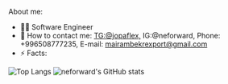 About me:

* 🧑‍💻 Software Engineer 
* 📩 How to contact me: [TG:@jopaflex,](https://t.me/jopaflex) IG:@neforward, Phone: +996508777235, E-mail: mairambekrexport@gmail.com 
* ⚡ Facts:

![Top Langs](https://github-readme-stats.vercel.app/api/top-langs/?username=neforward&layout=compact) ![neforward's GitHub stats](https://github-readme-stats.vercel.app/api?username=neforward&theme=default&show_icons=true)
